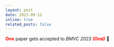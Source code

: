 ```yaml
---
layout: post
date: 2023-09-12
inline: true
related_posts: false
---
```




<b><font color="red">One</font></b> paper gets accepted to <i>BMVC 2023 <b><font color="red">(Oral)</font></b></i> 🎉
